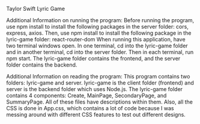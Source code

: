 Taylor Swift Lyric Game

Additional Information on running the program:
Before running the program, use npm install to install the following packages in the server folder: cors, express, axios.
Then, use npm install to install the following package in the lyric-game folder: react-router-dom
When running this application, have two terminal windows open. 
In one terminal, cd into the lyric-game folder and in another terminal, cd into the server folder. 
Then in each terminal, run npm start. 
The lyric-game folder contains the frontend, and the server folder contains the backend.

Additional Information on reading the program:
This program contains two folders: lyric-game and server. 
lyric-game is the client folder (frontend) and server is the backend folder which uses Node.js. 
The lyric-game folder contains 4 components: Create, MainPage, SecondaryPage, and SummaryPage. 
All of these files have descriptions within them. 
Also, all the CSS is done in App.css, which contains a lot of code because I was messing around with different CSS features to test out different designs.
